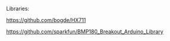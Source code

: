 Libraries:

https://github.com/bogde/HX711

https://github.com/sparkfun/BMP180_Breakout_Arduino_Library
